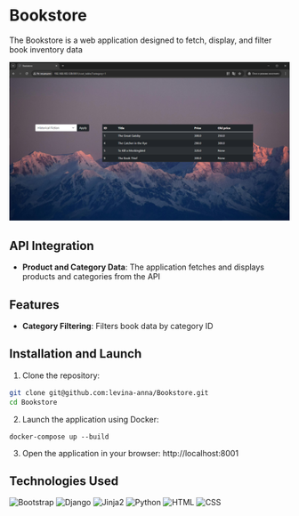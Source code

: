 # Bookstore

The Bookstore is a web application designed to fetch, display, and filter book inventory data

![Screenshot](https://github.com/levina-anna/levina-anna.github.io/raw/main/images/Bookstore.png)

## API Integration

- **Product and Category Data**: The application fetches and displays products and categories from the API

## Features

- **Category Filtering**: Filters book data by category ID

## Installation and Launch

1. Clone the repository:
```bash
git clone git@github.com:levina-anna/Bookstore.git
cd Bookstore
```
2. Launch the application using Docker:
```
docker-compose up --build
```
3. Open the application in your browser: http://localhost:8001

## Technologies Used

![Bootstrap](https://img.shields.io/badge/Bootstrap-5.0.0-7952B3?logo=bootstrap&logoColor=white&style=flat-square)
![Django](https://img.shields.io/badge/Django-4.2.5-092E20?logo=django&logoColor=white&style=flat-square)
![Jinja2](https://img.shields.io/badge/Jinja2-3.1.2-0C4B33?style=flat-square)
![Python](https://img.shields.io/badge/Python-3.11-3776AB?logo=python&logoColor=white&style=flat-square)
![HTML](https://img.shields.io/badge/HTML-E34F26?logo=html5&logoColor=white&style=flat-square)
![CSS](https://img.shields.io/badge/CSS-1572B6?logo=css3&logoColor=white&style=flat-square)
